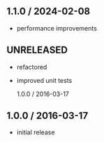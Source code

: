 ## 1.1.0 / 2024-02-08

- performance improvements

## UNRELEASED

- refactored
- improved unit tests

  1.0.0 / 2016-03-17

## 1.0.0 / 2016-03-17

- initial release
